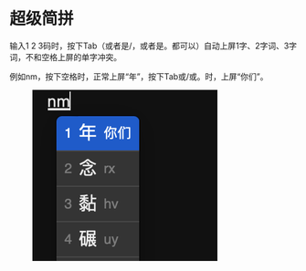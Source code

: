 # 超级简拼

输入1 2 3码时，按下Tab（或者是/，或者是。都可以）自动上屏1字、2字词、3字词，不和空格上屏的单字冲突。

例如nm，按下空格时，正常上屏“年”，按下Tab或/或。时，上屏“你们”。

<figure><img src="../.gitbook/assets/image (4) (1).png" alt=""><figcaption></figcaption></figure>
